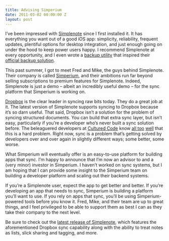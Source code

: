 ```yaml
---
title: Advising Simperium
date: 2011-03-02 00:00:00 Z
layout: post
---
```





I’ve been impressed with [Simplenote](http://simplenoteapp.com/) since I first installed it. It has everything you want out of a good iOS app: simplicity, reliability, frequent updates, plentiful options for desktop integration, and just enough going on under the hood to keep power users happy. I recommend Simplenote at every opportunity, and I even wrote a [backup utility](https://github.com/al3x/simple-backup) that inspired their [official backup solution](http://simplenote-export.appspot.com/).

This past summer, I got to meet Fred and Mike, the guys behind Simplenote. Their company is called [Simperium](http://simperium.com/), and their ambitions run far beyond selling subscriptions to premium features for Simplenote. Indeed, Simplenote is just a demo – albeit an incredibly useful demo – for the sync platform that Simperium is working on.

[Dropbox](http://www.dropbox.com/) is the clear leader in syncing raw bits today. They do a great job at it. The latest version of Simplenote supports syncing to Dropbox because it’s so darn useful. That said, Dropbox isn’t a solution for the problem of syncing structured documents. You can build that extra sync layer, but isn’t easy, particularly if you’re a developer who’s never built a sync solution before. The beleaguered developers at [Cultured Code](http://culturedcode.com/) know [all too](http://culturedcode.com/things/blog/2010/12/state-of-sync-part-1.html) [well](http://culturedcode.com/things/blog/2011/01/state-of-sync-part-ii.html) that this is a hard problem. Right now, sync is a problem that’s getting solved by developers over and over again in slightly different ways; some better, some worse.

What Simperium will eventually offer is an easy-to-use platform for building apps that sync. I’m happy to announce that I’m now an advisor to and a (very minor) investor in Simperium. I haven’t worked on sync systems, but I am hoping that I can provide some insight to the Simperium team on building a developer platform and scaling out their backend systems.

If you’re a Simplenote user, expect the app to get better and better. If you’re developing an app that needs to sync, Simperium is building a platform you’ll want to use. If you rely on apps that sync, you’ll be using Simperium-powered tools before you know it. Fred, Mike, and their team are up to great things, and I feel privileged to be able to support them as best I can as they take their company to the next level.

Be sure to check out the [latest release of Simplenote](http://simplenote.squarespace.com/news/2011/2/3/ios-update-sharing-passcode-lock-fixes-and-more.html), which features the aforementioned Dropbox sync capability along with the ability to treat notes as lists, slick sharing and tagging, and more.
